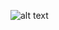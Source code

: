 ![alt text](http://svn1.360buy-develop.com/cdrd/devzone/branches/dev/gitwhale/gitwhale-web/src/main/webapp/WEB-INF/statics/img/dialog-error.png)
